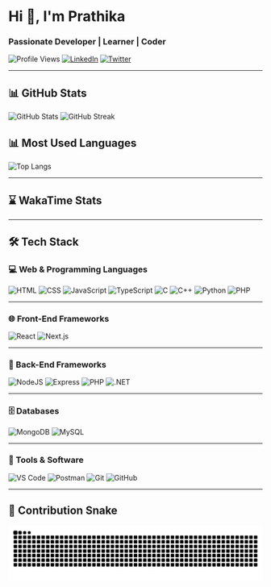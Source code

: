# Hi 👋, I'm Prathika
### Passionate Developer | Learner | Coder

![Profile Views](https://komarev.com/ghpvc/?username=Prathikak20&label=Profile%20views&color=0e75b6&style=flat)
[![LinkedIn](https://img.shields.io/badge/LINKEDIN-blue?style=flat-square&logo=linkedin&logoColor=white)](https://linkedin.com/in/your-link)
[![Twitter](https://img.shields.io/badge/TWITTER-black?style=flat-square&logo=twitter&logoColor=white)](https://twitter.com/your-handle)

---

## 📊 GitHub Stats

![GitHub Stats](https://github-readme-stats.vercel.app/api?username=Prathikak20&show_icons=true&theme=default)
![GitHub Streak](https://github-readme-streak-stats.herokuapp.com/?user=Prathikak20&theme=default)



## 📊 Most Used Languages

![Top Langs](https://github-readme-stats.vercel.app/api/top-langs/?username=Prathikak20&layout=compact&theme=radical)


---

## ⌛ WakaTime Stats
<!--START_SECTION:waka-->
<!--END_SECTION:waka-->

---

## 🛠️ Tech Stack

### 💻 Web & Programming Languages  
![HTML](https://img.shields.io/badge/HTML-E34F26?style=for-the-badge&logo=html5&logoColor=white)
![CSS](https://img.shields.io/badge/CSS-1572B6?style=for-the-badge&logo=css3&logoColor=white)
![JavaScript](https://img.shields.io/badge/JavaScript-F7DF1E?style=for-the-badge&logo=javascript&logoColor=black)
![TypeScript](https://img.shields.io/badge/TypeScript-3178C6?style=for-the-badge&logo=typescript&logoColor=white)
![C](https://img.shields.io/badge/C-00599C?style=for-the-badge&logo=c&logoColor=white)
![C++](https://img.shields.io/badge/C++-00599C?style=for-the-badge&logo=cplusplus&logoColor=white)
![Python](https://img.shields.io/badge/Python-3776AB?style=for-the-badge&logo=python&logoColor=white)
![PHP](https://img.shields.io/badge/PHP-8892BE?style=for-the-badge&logo=php&logoColor=white)

---

### 🌐 Front-End Frameworks  
![React](https://img.shields.io/badge/React-20232A?style=for-the-badge&logo=react&logoColor=61DAFB)
![Next.js](https://img.shields.io/badge/Next.js-000000?style=for-the-badge&logo=next.js&logoColor=white)

---

### 🧩 Back-End Frameworks  
![NodeJS](https://img.shields.io/badge/Node.js-339933?style=for-the-badge&logo=nodedotjs&logoColor=white)
![Express](https://img.shields.io/badge/Express.js-404D59?style=for-the-badge)
![PHP](https://img.shields.io/badge/PHP-777BB4?style=for-the-badge&logo=php&logoColor=white)
![.NET](https://img.shields.io/badge/.NET-512BD4?style=for-the-badge&logo=dotnet&logoColor=white)

---

### 🗄️ Databases  
![MongoDB](https://img.shields.io/badge/MongoDB-4EA94B?style=for-the-badge&logo=mongodb&logoColor=white)
![MySQL](https://img.shields.io/badge/MySQL-4479A1?style=for-the-badge&logo=mysql&logoColor=white)

---

### 🧰 Tools & Software  
![VS Code](https://img.shields.io/badge/VS_Code-007ACC?style=for-the-badge&logo=visual-studio-code&logoColor=white)
![Postman](https://img.shields.io/badge/Postman-FF6C37?style=for-the-badge&logo=postman&logoColor=white)
![Git](https://img.shields.io/badge/Git-F05032?style=for-the-badge&logo=git&logoColor=white)
![GitHub](https://img.shields.io/badge/GitHub-181717?style=for-the-badge&logo=github&logoColor=white)

---

## 🐍 Contribution Snake

<picture>
  <source media="(prefers-color-scheme: dark)" srcset="https://raw.githubusercontent.com/Prathikak20/Prathikak20/output/github-contribution-grid-snake-dark.svg">
  <source media="(prefers-color-scheme: light)" srcset="https://raw.githubusercontent.com/Prathikak20/Prathikak20/output/github-contribution-grid-snake.svg">
  <img alt="github contribution grid snake animation" src="https://raw.githubusercontent.com/Prathikak20/Prathikak20/output/github-contribution-grid-snake.svg">
</picture>

